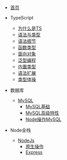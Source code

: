 * [首页](README)

* TypeScript
  * [为什么是TS](/TypeScript/whyTypeScript/)
  * [语法与类型](/TypeScript/SyntaxAndType/)
  * [语法细节](/TypeScript/SyntaxDetails/)
  * [函数类型](/TypeScript/FunctionType/)
  * [面向对象](/TypeScript/ObjectOriented/)
  * [泛型编程](/TypeScript/GenericProgramming/)
  * [内置类型](/TypeScript/BuiltInType/)
  * [语法扩展](/TypeScript/SyntaxExtension/)
  * [类型体操](/TypeScript/TypeGymnastics/)
  
* 数据库
  * [MySQL](/DataBase/)
    * [MySQL基础](/DataBase/MySQL/Foundation/)
    * [MySQL高级特性](/DataBase/MySQL/AdvancedFeature/)
    * [Node操作MySQL](/DataBase/MySQL/NodeAndMySQL/)
* Node全栈
  * [NodeJs](/NodeJS/)
    * [原生操作](/NodeJS/WebFramework/NativeOpt/)
    * [Express](/NodeJS/WebFramework/Express/)
